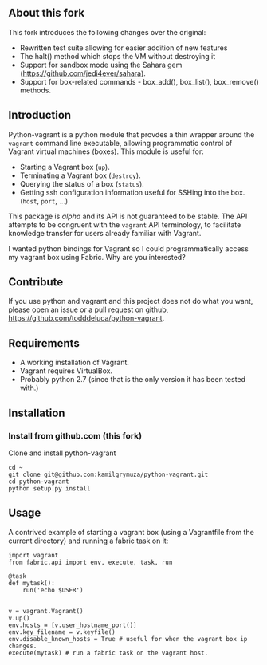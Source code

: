 
## About this fork

This fork introduces the following changes over the original:

- Rewritten test suite allowing for easier addition of new features
- The halt() method which stops the VM without destroying it
- Support for sandbox mode using the Sahara gem 
  (https://github.com/jedi4ever/sahara).
- Support for box-related commands - box_add(), box_list(), box_remove() methods. 

## Introduction

Python-vagrant is a python module that provdes a thin wrapper around the
`vagrant` command line executable, allowing programmatic control of Vagrant
virtual machines (boxes).  This module is useful for:

- Starting a Vagrant box (`up`).
- Terminating a Vagrant box (`destroy`).
- Querying the status of a box (`status`).
- Getting ssh configuration information useful for SSHing into the box. (`host`, `port`, ...)

This package is _alpha_ and its API is not guaranteed to be stable.  The API
attempts to be congruent with the `vagrant` API terminology, to facilitate
knowledge transfer for users already familiar with Vagrant.

I wanted python bindings for Vagrant so I could programmatically access my
vagrant box using Fabric.  Why are you interested?


## Contribute

If you use python and vagrant and this project does not do what you want,
please open an issue or a pull request on github,
https://github.com/todddeluca/python-vagrant.


## Requirements

- A working installation of Vagrant.
- Vagrant requires VirtualBox.
- Probably python 2.7 (since that is the only version it has been tested with.)


## Installation

### Install from github.com (this fork)

Clone and install python-vagrant

    cd ~
    git clone git@github.com:kamilgrymuza/python-vagrant.git
    cd python-vagrant
    python setup.py install


## Usage

A contrived example of starting a vagrant box (using a Vagrantfile from the
current directory) and running a fabric task on it:

    import vagrant
    from fabric.api import env, execute, task, run

    @task
    def mytask():
        run('echo $USER')


    v = vagrant.Vagrant()
    v.up()
    env.hosts = [v.user_hostname_port()]
    env.key_filename = v.keyfile()
    env.disable_known_hosts = True # useful for when the vagrant box ip changes.
    execute(mytask) # run a fabric task on the vagrant host.
